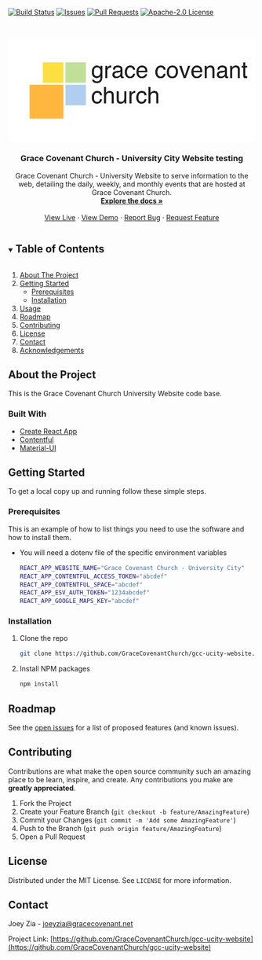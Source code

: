 [![Build Status][build-shield]][build-url]
[![Issues][issues-shield]][issues-url]
[![Pull Requests][pull-request-shield]][pull-request-url]
[![Apache-2.0 License][license-shield]][license-url]

<br />
<p align="center">
  <a href="https://github.com/GraceCovenantChurch/gcc-ucity-website">
    <img src="/src/static/gcclogo-black.png" alt="Logo">
  </a>

  <h3 align="center">Grace Covenant Church - University City Website testing</h3>

  <p align="center">
    Grace Covenant Church - University Website to serve information to the web, detailing the daily, weekly, and monthly events that are hosted at Grace Covenant Church.
    <br />
    <a href="https://github.com/GraceCovenantChurch/gcc-ucity-website"><strong>Explore the docs »</strong></a>
    <br />
    <br />
    <a href="https://ucity.gracecovenant.net">View Live</a>
    ·
    <a href="https://develop.gracecovenant.net">View Demo</a>
    ·
    <a href="https://github.com/GraceCovenantChurch/gcc-ucity-website/issues">Report Bug</a>
    ·
    <a href="https://github.com/GraceCovenantChurch/gcc-ucity-website/issues">Request Feature</a>
  </p>
</p>

<!-- TABLE OF CONTENTS -->
<details open="open">
  <summary><h2 style="display: inline-block">Table of Contents</h2></summary>
  <ol>
    <li>
      <a href="#about-the-project">About The Project</a>
    </li>
    <li>
      <a href="#getting-started">Getting Started</a>
      <ul>
        <li><a href="#prerequisites">Prerequisites</a></li>
        <li><a href="#installation">Installation</a></li>
      </ul>
    </li>
    <li><a href="#usage">Usage</a></li>
    <li><a href="#roadmap">Roadmap</a></li>
    <li><a href="#contributing">Contributing</a></li>
    <li><a href="#license">License</a></li>
    <li><a href="#contact">Contact</a></li>
    <li><a href="#acknowledgements">Acknowledgements</a></li>
  </ol>
</details>

## About the Project

This is the Grace Covenant Church University Website code base.

### Built With

- [Create React App](https://reactjs.org/docs/create-a-new-react-app.html)
- [Contentful](https://www.contentful.com/)
- [Material-UI](https://material-ui.com/)

<!-- GETTING STARTED -->

## Getting Started

To get a local copy up and running follow these simple steps.

### Prerequisites

This is an example of how to list things you need to use the software and how to install them.

- You will need a dotenv file of the specific environment variables

  ```sh
  REACT_APP_WEBSITE_NAME="Grace Covenant Church - University City"
  REACT_APP_CONTENTFUL_ACCESS_TOKEN="abcdef"
  REACT_APP_CONTENTFUL_SPACE="abcdef"
  REACT_APP_ESV_AUTH_TOKEN="1234abcdef"
  REACT_APP_GOOGLE_MAPS_KEY="abcdef"

  ```

### Installation

1. Clone the repo
   ```sh
   git clone https://github.com/GraceCovenantChurch/gcc-ucity-website.git
   ```
2. Install NPM packages
   ```sh
   npm install
   ```

<!-- ROADMAP -->

## Roadmap

See the [open issues](https://github.com/GraceCovenantChurch/gcc-ucity-website/issues) for a list of proposed features (and known issues).

<!-- CONTRIBUTING -->

## Contributing

Contributions are what make the open source community such an amazing place to be learn, inspire, and create. Any contributions you make are **greatly appreciated**.

1. Fork the Project
2. Create your Feature Branch (`git checkout -b feature/AmazingFeature`)
3. Commit your Changes (`git commit -m 'Add some AmazingFeature'`)
4. Push to the Branch (`git push origin feature/AmazingFeature`)
5. Open a Pull Request

<!-- LICENSE -->

## License

Distributed under the MIT License. See `LICENSE` for more information.

<!-- CONTACT -->

## Contact

Joey Zia - [joeyzia@gracecovenant.net](mailto:joeyzia@gracecovenant.net)

Project Link: [https://github.com/GraceCovenantChurch/gcc-ucity-website](https://github.com/GraceCovenantChurch/gcc-ucity-website)

<!-- MARKDOWN LINKS & IMAGES -->
<!-- https://www.markdownguide.org/basic-syntax/#reference-style-links -->

[build-shield]: https://img.shields.io/travis/com/GraceCovenantChurch/gcc-ucity-website
[build-url]: https://github.com/GraceCovenantChurch/gcc-ucity-website
[issues-shield]: https://img.shields.io/github/issues/GraceCovenantChurch/gcc-ucity-website
[issues-url]: https://github.com/GraceCovenantChurch/repo/issues
[pull-request-shield]: https://img.shields.io/github/issues-pr/GraceCovenantChurch/gcc-ucity-website
[pull-request-url]: https://github.com/GraceCovenantChurch/gcc-ucity-website/pulls
[license-shield]: https://img.shields.io/github/license/GraceCovenantChurch/gcc-ucity-website
[license-url]: https://github.com/GraceCovenantChurch/gcc-ucity-website/blob/master/LICENSE
